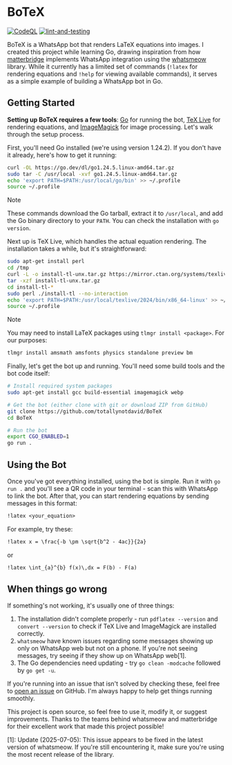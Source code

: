 # BoTeX

[![CodeQL](https://github.com/totallynotdavid/BoTeX/actions/workflows/codeql.yml/badge.svg)](https://github.com/totallynotdavid/BoTeX/actions/workflows/codeql.yml) [![lint-and-testing](https://github.com/totallynotdavid/BoTeX/actions/workflows/golangci-lint.yml/badge.svg)](https://github.com/totallynotdavid/BoTeX/actions/workflows/golangci-lint.yml)

BoTeX is a WhatsApp bot that renders LaTeX equations into images. I created this project while learning Go, drawing inspiration from how [matterbridge](https://github.com/42wim/matterbridge) implements WhatsApp integration using the [whatsmeow](https://github.com/tulir/whatsmeow) library. While it currently has a limited set of commands (`!latex` for rendering equations and `!help` for viewing available commands), it serves as a simple example of building a WhatsApp bot in Go.

## Getting Started

**Setting up BoTeX requires a few tools**: [Go](https://golang.org/dl/) for running the bot, [TeX Live](https://www.tug.org/texlive/quickinstall.html) for rendering equations, and [ImageMagick](https://imagemagick.org/script/download.php) for image processing. Let's walk through the setup process.

First, you'll need Go installed (we're using version 1.24.2). If you don't have it already, here's how to get it running:

```bash
curl -OL https://go.dev/dl/go1.24.5.linux-amd64.tar.gz
sudo tar -C /usr/local -xvf go1.24.5.linux-amd64.tar.gz
echo 'export PATH=$PATH:/usr/local/go/bin' >> ~/.profile
source ~/.profile
```

> [!NOTE]
> These commands download the Go tarball, extract it to `/usr/local`, and add the Go binary directory to your `PATH`. You can check the installation with `go version`.

Next up is TeX Live, which handles the actual equation rendering. The installation takes a while, but it's straightforward:

```bash
sudo apt-get install perl
cd /tmp
curl -L -o install-tl-unx.tar.gz https://mirror.ctan.org/systems/texlive/tlnet/install-tl-unx.tar.gz
tar -xzf install-tl-unx.tar.gz
cd install-tl-*
sudo perl ./install-tl --no-interaction
echo 'export PATH=$PATH:/usr/local/texlive/2024/bin/x86_64-linux' >> ~/.profile
source ~/.profile
```

> [!NOTE]  
> You may need to install LaTeX packages using `tlmgr install <package>`. For our purposes:
>
> ```bash
> tlmgr install amsmath amsfonts physics standalone preview bm
> ```

Finally, let's get the bot up and running. You'll need some build tools and the bot code itself:

```bash
# Install required system packages
sudo apt-get install gcc build-essential imagemagick webp

# Get the bot (either clone with git or download ZIP from GitHub)
git clone https://github.com/totallynotdavid/BoTeX
cd BoTeX

# Run the bot
export CGO_ENABLED=1
go run .
```

## Using the Bot

Once you've got everything installed, using the bot is simple. Run it with `go run .` and you'll see a QR code in your terminal - scan this with WhatsApp to link the bot. After that, you can start rendering equations by sending messages in this format:

```txt
!latex <your_equation>
```

For example, try these:

```txt
!latex x = \frac{-b \pm \sqrt{b^2 - 4ac}}{2a}
```

or

```txt
!latex \int_{a}^{b} f(x)\,dx = F(b) - F(a)
```

## When things go wrong

If something's not working, it's usually one of three things:

1. The installation didn't complete properly - run `pdflatex --version` and `convert --version` to check if TeX Live and ImageMagick are installed correctly.
2. `whatsmeow` have known issues regarding some messages showing up only on WhatsApp web but not on a phone. If you're not seeing messages, try seeing if they show up on WhatsApp web[1].
3. The Go dependencies need updating - try `go clean -modcache` followed by `go get -u`.

If you're running into an issue that isn't solved by checking these, feel free to [open an issue](https://github.com/totallynotdavid/BoTeX/issues) on GitHub. I'm always happy to help get things running smoothly.

This project is open source, so feel free to use it, modify it, or suggest improvements. Thanks to the teams behind whatsmeow and matterbridge for their excellent work that made this project possible!

[1]: Update (2025-07-05): This issue appears to be fixed in the latest version of whatsmeow. If you're still encountering it, make sure you're using the most recent release of the library.
